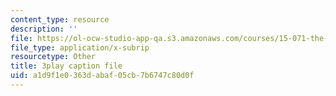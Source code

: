 ```yaml
---
content_type: resource
description: ''
file: https://ol-ocw-studio-app-qa.s3.amazonaws.com/courses/15-071-the-analytics-edge-spring-2017/a1d9f1e0363dabaf05cb7b6747c80d0f_cYGYTNZTP7M.srt
file_type: application/x-subrip
resourcetype: Other
title: 3play caption file
uid: a1d9f1e0-363d-abaf-05cb-7b6747c80d0f
---
```

